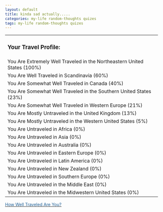 ```yaml
---
layout: default
title: kinda sad actually.....
categories: my-life random-thoughts quizes
tags: my-life random-thoughts quizes
---
```


  <TABLE>

<TR>
<TD>
<H3>Your Travel Profile:</H3></TD></TR>
<TR>
<TD>You Are Extremely Well Traveled in the Northeastern United States (100%)</TD></TR>
<TR>
<TD>You Are Well Traveled in Scandinavia (60%)</TD></TR>
<TR>
<TD>You Are Somewhat Well Traveled in Canada (40%)</TD></TR>
<TR>
<TD>You Are Somewhat Well Traveled in the Southern United States (23%)</TD></TR>
<TR>
<TD>You Are Somewhat Well Traveled in Western Europe (21%)</TD></TR>
<TR>
<TD>You Are Mostly Untraveled in the United Kingdom (13%)</TD></TR>
<TR>
<TD>You Are Mostly Untraveled in the Western United States (5%)</TD></TR>
<TR>
<TD>You Are Untraveled in Africa (0%)</TD></TR>
<TR>
<TD>You Are Untraveled in Asia (0%)</TD></TR>
<TR>
<TD>You Are Untraveled in Australia (0%)</TD></TR>
<TR>
<TD>You Are Untraveled in Eastern Europe (0%)</TD></TR>
<TR>
<TD>You Are Untraveled in Latin America (0%)</TD></TR>
<TR>
<TD>You Are Untraveled in New Zealand (0%)</TD></TR>
<TR>
<TD>You Are Untraveled in Southern Europe (0%)</TD></TR>
<TR>
<TD>You Are Untraveled in the Middle East (0%)</TD></TR>
<TR>
<TD>You Are Untraveled in the Midwestern United States (0%)</TD></TR></TABLE>
<DIV><A href="http://www.blogthings.com/howwelltraveledareyouquiz/"><FONT color="#246398">How Well Traveled Are You?</FONT></A> </DIV>